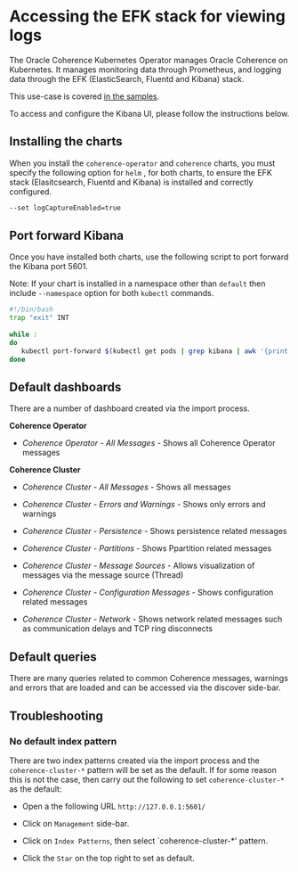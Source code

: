 # Accessing the EFK stack for viewing logs

The Oracle Coherence Kubernetes Operator manages Oracle Coherence on Kubernetes.
It manages monitoring data through Prometheus, and logging data through the EFK
(ElasticSearch, Fluentd and Kibana) stack.

This use-case is covered [in the samples](docs/samples/operator/logging/log-capture/).

To access and configure the Kibana UI, please follow the instructions below.

## Installing the charts

When you install the `coherence-operator` and `coherence` charts, you must specify the following
option for `helm` , for both charts, to ensure the EFK stack (Elasitcsearch, Fluentd and Kibana) 
is installed and correctly configured.

```bash
--set logCaptureEnabled=true 
```

## Port forward Kibana

Once you have installed both charts, use the following script to port forward the Kibana port 5601.

Note: If your chart is installed in a namespace other than `default`
then include `--namespace` option for both `kubectl` commands.

```bash
#!/bin/bash
trap "exit" INT
  
while :
do
   kubectl port-forward $(kubectl get pods | grep kibana | awk '{print $1}') 5601:5601
done

```

## Default dashboards

There are a number of dashboard created via the import process.

**Coherence Operator**

* *Coherence Operator - All Messages* - Shows all Coherence Operator messages

**Coherence Cluster**

* *Coherence Cluster - All Messages* - Shows all messages

* *Coherence Cluster - Errors and Warnings* - Shows only errors and warnings

* *Coherence Cluster - Persistence* - Shows persistence related messages 

* *Coherence Cluster - Partitions* - Shows Ppartition related messages 

* *Coherence Cluster - Message Sources* - Allows visualization of messages via the message source (Thread)

* *Coherence Cluster - Configuration Messages* - Shows configuration related messages

* *Coherence Cluster - Network* - Shows network related messages such as communication delays and TCP ring disconnects 

## Default queries

There are many queries related to common Coherence messages, warnings and errors that are 
loaded and can be accessed via the discover side-bar.

## Troubleshooting

### No default index pattern

There are two index patterns created via the import process and the `coherence-cluster-*` pattern
will be set as the default. If for some reason this is not the case, then carry out the following
to set `coherence-cluster-*` as the default:

* Open a the following URL `http://127.0.0.1:5601/`

* Click on `Management` side-bar.

* Click on `Index Patterns`, then select `coherence-cluster-*' pattern.

* Click the `Star` on the top right to set as default.
